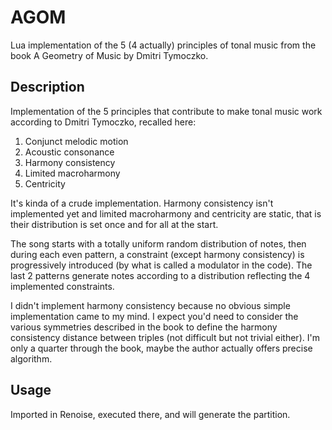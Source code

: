 AGOM
====

Lua implementation of the 5 (4 actually) principles of tonal music
from the book A Geometry of Music by Dmitri Tymoczko.

Description
-----------

Implementation of the 5 principles that contribute to make tonal music
work according to Dmitri Tymoczko, recalled here:

1. Conjunct melodic motion
2. Acoustic consonance
3. Harmony consistency
4. Limited macroharmony
5. Centricity

It's kinda of a crude implementation. Harmony consistency isn't
implemented yet and limited macroharmony and centricity are static,
that is their distribution is set once and for all at the start.

The song starts with a totally uniform random distribution of notes,
then during each even pattern, a constraint (except harmony
consistency) is progressively introduced (by what is called a
modulator in the code). The last 2 patterns generate notes according
to a distribution reflecting the 4 implemented constraints.

I didn't implement harmony consistency because no obvious simple
implementation came to my mind. I expect you'd need to consider the
various symmetries described in the book to define the harmony
consistency distance between triples (not difficult but not trivial
either). I'm only a quarter through the book, maybe the author
actually offers precise algorithm.

Usage
-----

Imported in Renoise, executed there, and will generate the partition.
